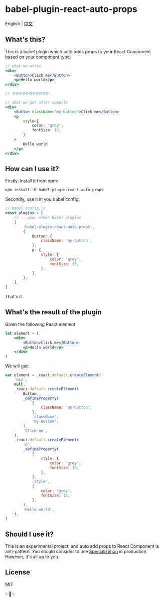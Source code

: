 # babel-plugin-react-auto-props

English | [中文](/README.zh.md)

## What's this?

This is a babel plugin which auto adds props to your React Component based on your component type.

```jsx
// what we write
<div>
    <Button>Click me</Button>
    <p>Hello world</p>
</div>

// ⚙⚙⚙⚙⚙⚙⚙⚙⚙⚙⚙

// what we get after compile
<div>
    <Button className="my-button">Click me</Button>
    <p 
        style={
            color: 'grey',
            fontSize: 15,
        }
    >
        Hello world
    </p>
</div>
```

## How can I use it?

Firstly, install it from npm:

```
npm install -D babel-plugin-react-auto-props
```

Secondly, use it in you babel config:

```js
// babel.config.js
const plugins = [
    // ...your other babel plugins
    [
        'babel-plugin-react-auto-props',
        {
            Button: {
                className: 'my-button',
            },
            p: {
                style: {
                    color: 'grey',
                    fontSize: 15,
                },
            },
        },
    ],
]
```

That's it.

## What's the result of the plugin

Given the following React element

```jsx
let element = (
    <div>
        <Button>Click me</Button>
        <p>Hello world</p>
    </div>
)
```

We will get:

```js
var element = _react.default.createElement(
    'div',
    null,
    _react.default.createElement(
        Button,
        _defineProperty(
            {
                className: 'my-button',
            },
            'className',
            'my-button',
        ),
        'Click me',
    ),
    _react.default.createElement(
        'p',
        _defineProperty(
            {
                style: {
                    color: 'grey',
                    fontSize: 15,
                },
            },
            'style',
            {
                color: 'grey',
                fontSize: 15,
            },
        ),
        'Hello world',
    ),
)
```

## Should I use it?

This is an experimental project, and auto add props to React Component is anti-pattern. You should consider to use [Specialization](https://reactjs.org/docs/composition-vs-inheritance.html#specialization) in production. However, it's all up to you.

## License

MIT

✨🍰✨
